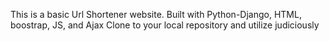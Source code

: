 This is a basic Url Shortener website.
Built with Python-Django, HTML, boostrap, JS, and Ajax
Clone to your local repository and utilize judiciously